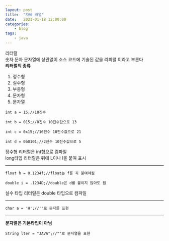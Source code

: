 ```yaml
---
layout: post
title:	"자바 배열"
date:	2021-01-18 12:00:00
categories:
    - blog
tags:
    - java
---
```

리터럴   
숫자 문자 문자열에 상관없이 소스 코드에 기술된 값을 리피럴 이라고 부른다    
__리터럴의 종류__
1. 정수형
2. 실수형
3. 부응형
4. 문자형
5. 문자열
```
int a = 15;//10진수

int b = 015;//8진수 10진수값으로 13

int c = 0x15;//16진수 10진수값으로 21

int d = 0b0101;//2진수 10진수값으로 5
```
정수형 리터럴은 int형으로 컴파일   
long타입 리터럴은 뒤에 L이나 l을 붙여 표시   
***
```
float h = 0.1234f;//float는 f를 꼭 붙여야됨

double i = .1234D;//double은 d를 붙이지 않아도 됨
```
실수 타입 리터럴은 double 타입으로 컴파일
***
```
char a = 'H';//''로 문자를 표현
```
***
__문자열은 기본타입이 아님__
```
String lter = "JAVA";//""로 문자열을 표현
```
